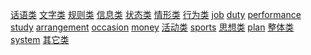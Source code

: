 [话语类](./pages/抽象名词-话语类.md) [文字类](./pages/抽象名词-文字类.md) [规则类](./pages/抽象名词-规则类.md) [信息类](./pages/抽象名词-信息类.md) [状态类](./pages/抽象名词-状态类.md) [情形类](./pages/抽象名词-情形类.md) [行为类](./pages/抽象名词-行为类.md) [job](./pages/抽象名词-job.md) [duty](./pages/抽象名词-duty.md) [performance](./pages/抽象名词-performance.md) [study](./pages/抽象名词-study.md) [arrangement](./pages/抽象名词-arrangement.md) [occasion](./pages/抽象名词-occasion.md) [money](./pages/抽象名词-money.md) [活动类](./pages/抽象名词-活动类.md) [sports](./pages/抽象名词-sports.md) [思想类](./pages/抽象名词-思想类.md) [plan](./pages/抽象名词-plan.md) [整体类](./pages/抽象名词-整体类.md) [system](./pages/抽象名词-system.md) [其它类](./pages/抽象名词-其它类.md)